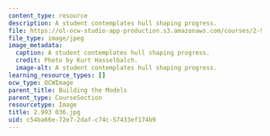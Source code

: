 ```yaml
---
content_type: resource
description: A student contemplates hull shaping progress.
file: https://ol-ocw-studio-app-production.s3.amazonaws.com/courses/2-993-special-topics-in-mechanical-engineering-the-art-and-science-of-boat-design-january-iap-2007/c54ba66e72e72dafc74c57433ef174b9_2993036.jpg
file_type: image/jpeg
image_metadata:
  caption: A student contemplates hull shaping progress.
  credit: Photo by Kurt Hasselbalch.
  image-alt: A student contemplates hull shaping progress.
learning_resource_types: []
ocw_type: OCWImage
parent_title: Building the Models
parent_type: CourseSection
resourcetype: Image
title: 2.993 036.jpg
uid: c54ba66e-72e7-2daf-c74c-57433ef174b9
---
```

